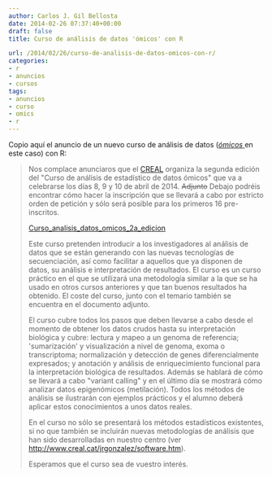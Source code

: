 ```yaml
---
author: Carlos J. Gil Bellosta
date: 2014-02-26 07:37:40+00:00
draft: false
title: Curso de análisis de datos 'ómicos' con R

url: /2014/02/26/curso-de-analisis-de-datos-omicos-con-r/
categories:
- r
- anuncios
- cursos
tags:
- anuncios
- curso
- omics
- r
---
```


Copio aquí el anuncio de un nuevo curso de análisis de datos ([_ómicos_ ](http://es.wikipedia.org/wiki/%C3%93mica)en este caso) con R:

>Nos complace anunciaros que el [CREAL](http://www.creal.cat/es_index.html) organiza la segunda edición del "Curso de análisis de estadístico de datos ómicos" que va a celebrarse los días 8, 9 y 10 de abril de 2014. <del>Adjunto</del> Debajo podréis encontrar cómo hacer la inscripción que se llevará a cabo por estricto orden de petición y sólo será posible para los primeros 16 pre-inscritos.
>
>[Curso_analisis_datos_omicos_2a_edicion](/wp-uploads/2014/02/Curso_analisis_datos_omicos_2a_edicion.pdf)
>
>Este curso pretenden introducir a los investigadores al análisis de datos que se están generando con las nuevas tecnologías de secuenciación, así como facilitar a aquellos que ya disponen de datos, su análisis e interpretación de resultados. El curso es un curso práctico en el que se utilizará una metodología similar a la que se ha usado en otros cursos anteriores y que tan buenos resultados ha obtenido. El coste del curso, junto con el temario también se encuentra en el documento adjunto.
>
>El curso cubre todos los pasos que deben llevarse a cabo desde el momento de obtener los datos crudos hasta su interpretación biológica y cubre: lectura y mapeo a un genoma de referencia; 'sumarización' y visualización a nivel de genoma, exoma o transcriptoma; normalización y detección de genes diferencialmente expresados; y anotación y análisis de enriquecimiento funcional para la interpretación biológica de resultados. Además se hablará de cómo se llevará a cabo "variant calling" y en el último día se mostrará cómo analizar datos epigenómicos (metilación). Todos los métodos de análisis se ilustrarán con ejemplos prácticos y el alumno deberá aplicar estos conocimientos a unos datos reales.
>
>En el curso no sólo se presentará los métodos estadísticos existentes, si no que también se incluirán nuevas metodologías de análisis que han sido desarrolladas en nuestro centro (ver http://www.creal.cat/jrgonzalez/software.htm).
>
>Esperamos que el curso sea de vuestro interés.




